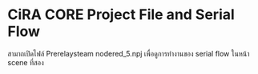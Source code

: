 # CiRA CORE Project File and Serial Flow
สามาถเปิดไฟล์ Prerelaysteam nodered_5.npj เพื่อดูการทำงานของ serial flow ในหน้า scene ที่สอง
